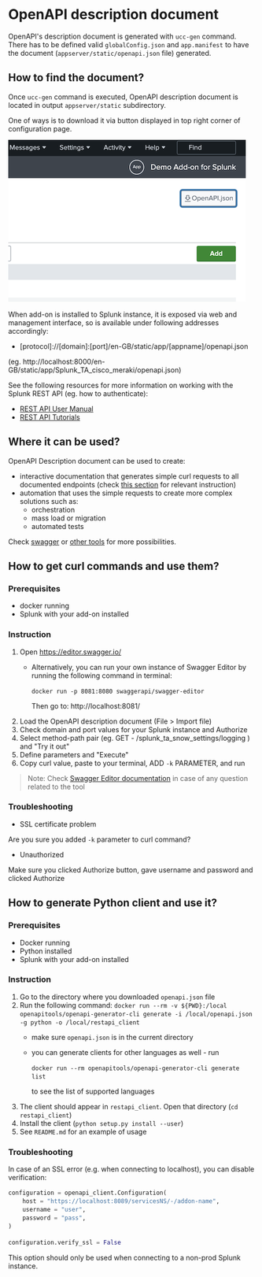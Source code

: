 # OpenAPI description document

OpenAPI's description document is generated with `ucc-gen` command. 
There has to be defined valid `globalConfig.json` and `app.manifest` to have the document (`appserver/static/openapi.json` file) generated.

## How to find the document?

Once `ucc-gen` command is executed, OpenAPI description document is located in output `appserver/static` subdirectory.

One of ways is to download it via button displayed in top right corner of configuration page.

![image](./images/openapi/download_openapi_button.png)

When add-on is installed to Splunk instance, it is exposed via web and management interface, so is available under following addresses accordingly:

* \[protocol\]://\[domain\]:\[port\]/en-GB/static/app/\[appname\]/openapi.json

(eg. http://localhost:8000/en-GB/static/app/Splunk_TA_cisco_meraki/openapi.json)

See the following resources for more information on working with the Splunk REST API (eg. how to authenticate):

* [REST API User Manual](http://docs.splunk.com/Documentation/Splunk/9.0.3/RESTUM/RESTusing)
* [REST API Tutorials](http://docs.splunk.com/Documentation/Splunk/9.0.3/RESTTUT/RESTconfigurations)

## Where it can be used?

OpenAPI Description document can be used to create:

* interactive documentation that generates simple curl requests to all documented endpoints (check [this section](#how-to-get-curl-commands-and-use-them) for relevant instruction)
* automation that uses the simple requests to create more complex solutions such as:
    * orchestration
    * mass load or migration
    * automated tests

Check [swagger](https://swagger.io/) or [other tools](https://github.com/OAI/OpenAPI-Specification/blob/main/IMPLEMENTATIONS.md) for more possibilities.

## How to get curl commands and use them?

### Prerequisites

* docker running
* Splunk with your add-on installed

### Instruction

1. Open https://editor.swagger.io/
   * Alternatively, you can run your own instance of Swagger Editor
     by running the following command in terminal:
     
     `docker run -p 8081:8080 swaggerapi/swagger-editor`
     
     Then go to: http://localhost:8081/
2. Load the OpenAPI description document (File > Import file)
3. Check domain and port values for your Splunk instance and Authorize
4. Select method-path pair (eg. GET - /splunk_ta_snow_settings/logging ) and "Try it out"
5. Define parameters and "Execute"
6. Copy curl value, paste to your terminal, ADD `-k` PARAMETER, and run

> Note: Check [Swagger Editor documentation](https://swagger.io/tools/swagger-editor/) in case of any question related to the tool

### Troubleshooting

* SSL certificate problem

Are you sure you added `-k` parameter to curl command?

* Unauthorized

Make sure you clicked Authorize button, gave username and password and clicked Authorize

## How to generate Python client and use it?

### Prerequisites

* Docker running
* Python installed
* Splunk with your add-on installed

### Instruction

1. Go to the directory where you downloaded `openapi.json` file
2. Run the following command: `docker run --rm -v ${PWD}:/local openapitools/openapi-generator-cli generate -i /local/openapi.json -g python -o /local/restapi_client`
   * make sure `openapi.json` is in the current directory
   * you can generate clients for other languages as well - run

     `docker run --rm openapitools/openapi-generator-cli generate list`

     to see the list of supported languages
3. The client should appear in `restapi_client`. Open that directory (`cd restapi_client`)
4. Install the client (`python setup.py install --user`)
5. See `README.md` for an example of usage

### Troubleshooting

In case of an SSL error (e.g. when connecting to localhost), you can disable verification:

```python
configuration = openapi_client.Configuration(
    host = "https://localhost:8089/servicesNS/-/addon-name",
    username = "user",
    password = "pass",
)

configuration.verify_ssl = False
```

This option should only be used when connecting to a non-prod Splunk instance.

